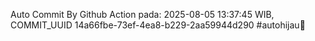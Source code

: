 Auto Commit By Github Action pada: 2025-08-05 13:37:45 WIB, COMMIT_UUID 14a66fbe-73ef-4ea8-b229-2aa59944d290 #autohijau🗿
